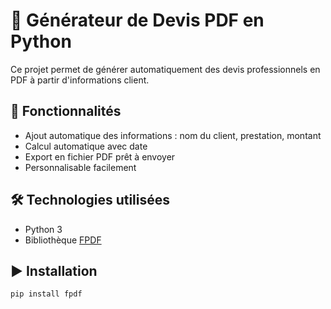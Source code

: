 # 🧾 Générateur de Devis PDF en Python

Ce projet permet de générer automatiquement des devis professionnels en PDF à partir d'informations client.

## 🚀 Fonctionnalités

- Ajout automatique des informations : nom du client, prestation, montant
- Calcul automatique avec date
- Export en fichier PDF prêt à envoyer
- Personnalisable facilement

## 🛠️ Technologies utilisées

- Python 3
- Bibliothèque [FPDF](https://pyfpdf.github.io/)

## ▶️ Installation

```bash
pip install fpdf
